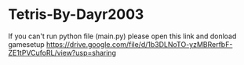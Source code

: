 # Tetris-By-Dayr2003
If you can't run python file (main.py) please open this link and donload gamesetup
https://drive.google.com/file/d/1b3DLNoTO-yzMBRerfbF-ZE1tPVCufoRL/view?usp=sharing
